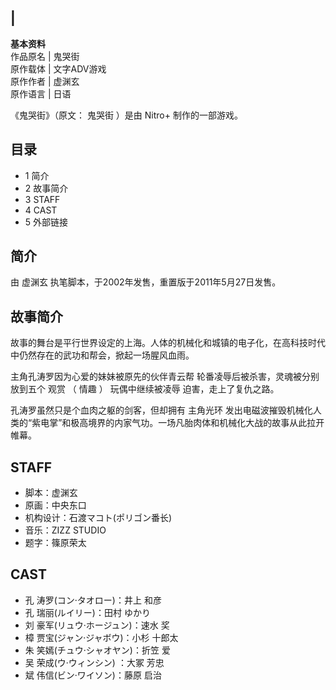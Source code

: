|  
---  
**基本资料**  
作品原名  |  鬼哭街   
原作载体  |  文字ADV游戏   
原作作者  |  虚渊玄   
原作语言  |  日语   
  
《鬼哭街》（原文：  鬼哭街  ）是由  Nitro+  制作的一部游戏。

##  目录

  * 1  简介 
  * 2  故事简介 
  * 3  STAFF 
  * 4  CAST 
  * 5  外部链接 

##  简介

由  虚渊玄  执笔脚本，于2002年发售，重置版于2011年5月27日发售。

##  故事简介

故事的舞台是平行世界设定的上海。人体的机械化和城镇的电子化，在高科技时代中仍然存在的武功和帮会，掀起一场腥风血雨。

主角孔涛罗因为心爱的妹妹被原先的伙伴青云帮  轮番凌辱后被杀害，灵魂被分别放到五个  观赏  （  情趣  ）  玩偶中继续被凌辱  迫害，走上了复仇之路。

孔涛罗虽然只是个血肉之躯的剑客，但却拥有  主角光环
发出电磁波摧毁机械化人类的“紫电掌”和极高境界的内家气功。一场凡胎肉体和机械化大战的故事从此拉开帷幕。

##  STAFF

  * 脚本：虚渊玄 
  * 原画：中央东口 
  * 机构设计：石渡マコト(ポリゴン番长) 
  * 音乐：ZIZZ STUDIO 
  * 题字：篠原荣太 

##  CAST

  * 孔 涛罗(コン·タオロー)：井上 和彦 
  * 孔 瑞丽(ルイリー)：田村 ゆかり 
  * 刘 豪军(リュウ·ホージュン)：速水 奖 
  * 樟 贾宝(ジャン·ジャボウ)：小杉 十郎太 
  * 朱 笑嫣(チュウ·シャオヤン)：折笠 爱 
  * 吴 荣成(ウ·ウィンシン) ：大冢 芳忠 
  * 斌 伟信(ビン·ワイソン)：藤原 启治 